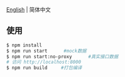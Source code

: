 [English](./README.md) | 简体中文

## 使用

```bash
$ npm install 
$ npm run start      #mock数据
$ npm run start:no-proxy      #真实接口数据
# 访问 http://localhost:8000
$ npm run build     #打包编译    

